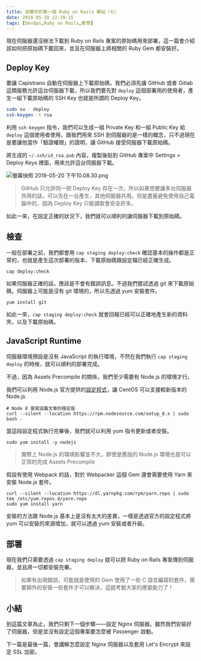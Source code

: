 ```yaml
---
title: 部署你的第一個 Ruby on Rails 網站（七）
date: 2018-05-20 22:39:15
tags: [DevOps,Ruby on Rails,教學]
---
```


現在伺服器還沒辦法下載到 Ruby on Rails 專案的原始碼用來部署，這一篇會介紹該如何把原始碼下載回來，並且在伺服器上將相關的 Ruby Gem 都安裝好。

<!-- more -->

## Deploy Key

要讓 Capistrano 自動在伺服器上下載原始碼，我們必須先讓 GitHub 或者 Gitlab 這類服務允許這台伺服器下載，所以我們要先對 `deploy` 這個部署用的使用者，產生一組下載原始碼的 SSH Key 也就是所謂的 Deploy Key。

```bash
sudo su - deploy
ssh-keygen -t rsa
```

利用 `ssh-keygen` 指令，我們可以生成一組 Private Key 和一組 Public Key 給 `deploy` 這個使用者使用，跟我們用來 SSH 到伺服器的是一樣的概念，只不過現在是要讓他當作「驗證權限」的證明，讓 GitHub 接受伺服器下載原始碼。

將生成的 `~/.ssh/id_rsa.pub` 內容，複製後貼到 GitHub 專案中 Settings > Deploy Keys 裡面，用來允許這台伺服器下載。

![螢幕快照 2018-05-20 下午10.08.30.png](https://blog.frost.tw/images/getting-started-deploy-your-ruby-on-rails-part-7/figure.png)

> GitHub 只允許同一把 Deploy Key 存在一次，所以如果想要讓多台伺服器共用的話，可以先在一台產生，其他伺服器共用。但是盡量避免使用自己電腦中的，因為 Deploy Key 只能讀取會安全許多。

如此一來，在設定正確的狀況下，我們就可以順利的讓伺服器下載到原始碼。

## 檢查

一般在部署之前，我們都會用 `cap staging deploy:check` 確認基本的操作都是正常的，也就是產生這次部署的版本、下載原始碼跟設定檔已經正確生成。

```
cap deploy:check
```

如果伺服器正確的話，應該是不會有錯誤訊息。不過我們嘗試透過 git 來下載原始碼，伺服器上可能是沒有 git 環境的，所以先透過 yum 安裝套件。

```
yum install git
```

如此一來，`cap staging deploy:check` 就會回報已經可以正確地產生新的資料夾，以及下載原始碼。

## JavaScript Runtime

伺服器環境預設是沒有 JavaScript 的執行環境，不然在我們執行 `cap staging deploy` 的時候，就可以順利的部署完成。

不過，因為 Assets Precompile 的關係，我們至少需要有 Node.js 的環境才行。

我們可以利用 Node.js 官方提供的[設定程式](https://nodejs.org/en/download/package-manager/#enterprise-linux-and-fedora)，讓 CentOS 可以支援較新版本的 Node.js

```
# Node 8 是寫這篇文章的穩定版
curl --silent --location https://rpm.nodesource.com/setup_8.x | sudo bash -
```

當這段設定程式執行完畢後，我們就可以利用 yum 指令更新或者安裝。

```
sudo yum install -y nodejs
```

> 實際上 Node.js 的環境影響並不大，即使是舊版的 Node.js 環境也是可以正常的完成 Assets Precompile

假設有使用 Webpack 的話，對於 Webpacker 這個 Gem 還會需要使用 Yarn 來安裝 Node.js 套件。

```
curl --silent --location https://dl.yarnpkg.com/rpm/yarn.repo | sudo tee /etc/yum.repos.d/yarn.repo
sudo yum install yarn
```

安裝的方法跟 Node.js 基本上是沒有太大的差異，一樣是透過官方的設定程式將 yum 可以安裝的來源增加，就可以透過 yum 安裝或者升級。

## 部署

現在我們只需要透過 `cap staging deploy` 就可以把 Ruby on Rails 專案傳到伺服器，並且將一切都安裝完畢。

> 如果有出現錯誤，可能就是使用的 Gem 使用了一些 C 語言編寫的套件，需要額外的安裝一些套件才可以解決，這就考驗大家的應變能力了！

## 小結


到這篇文章為止，我們只剩下一個步驟——設定 Nginx 伺服器。雖然我們安裝好了伺服器，但是並沒有設定這個專案要怎麼被 Passenger 啟動。

下一篇是最後一篇，會講解怎麼設定 Nginx 伺服器以及套用 Let's Encrypt 來設定 SSL 加密。
